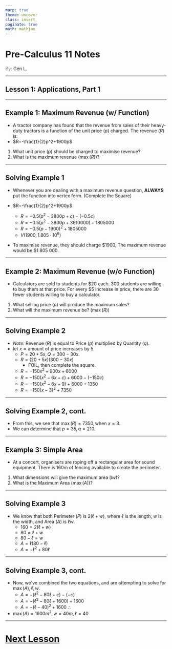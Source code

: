 ```yaml
---
marp: true
theme: uncover
class: invert
paginate: true
math: mathjax
---
```


# <!--fit--> Pre-Calculus 11 Notes
<span style="color:grey">By:</span> Gen L.

<!--_footer: In partnership with Hyperion University, 2023-->

---

## Lesson 1: Applications, Part 1

---

## Example 1: Maximum Revenue (w/ Function)

* A tractor company has found that the revenue from sales of their heavy-duty tractors is a function of the unit price ($p$) charged. The revenue ($R$) is:
* $R=-\frac{1}{2}p^2+1900p$
1) What unit price ($p$) should be charged to maximise revenue?
2) What is the maximum revenue ($\max(R)$)?

---

## Solving Example 1

* Whenever you are dealing with a maximum revenue question, **ALWAYS** put the function into vertex form. (Complete the Square)
   
* $R=-\frac{1}{2}p^2+1900p$
    * $R=-0.5(p^2-3800p+c)-(-0.5c)$
    * $R=-0.5(p^2-3800p+3610000)+1805000$
    * $R=-0.5(p-1900)^2+1805000$
    * $V(1900,1.805\cdot10^6)$
* To maximise revenue, they should charge $1900, The maximum revenue would be $1 805 000.

---

## Example 2: Maximum Revenue (w/o Function)
* Calculators are sold to students for $20 each. 300 students are willing to buy them at that price. For every $5 increase in price, there are 30 fewer students willing to buy a calculator.
1) What selling price ($p$) will produce the maximum sales?
2) What will the maximum revenue be? ($\max(R)$)

---

## Solving Example 2

* *Note*: Revenue ($R$) is equal to Price ($p$) multiplied by Quantity ($q$).
* $\text{let }x=\text{amount of price increases by } 5$.
    * $P=20+5x,Q=300-30x$.
    * $R=(20+5x)(300-30x)$
        * FOIL, then complete the square.
    * $R=-150x^2+900x+6000$
    * $R=-150(x^2-6x+c)+6000-(-150c)$
    * $R=-150(x^2-6x+9)+6000+1350$
    * $R=-150(x-3)^2+7350$

---

## Solving Example 2, cont.

* From this, we see that $\max(R)=7350, \text{when } x=3$.
* We can determine that $p=35,q=210$.

---

## Example 3: Simple Area

* At a concert, organisers are roping off a rectangular area for sound equipment. There is 160m of fencing available to create the perimeter.
1) What dimensions will give the maximum area ($lw$)?
2) What is the Maximum Area ($\max(A)$)?

---

## Solving Example 3

* We know that both Perimeter ($P$) is $2(\ell+w)$, where $\ell$ is the length, $w$ is the width, and Area ($A$) is $\ell w$.
    * $160=2(\ell+w)$
    * $80=\ell+w$
    * $80-\ell=w$
    * $A=\ell(80-\ell)$
    * $A=-\ell^2+80\ell$

---

## Solving Example 3, cont.

* Now, we've combined the two equations, and are attempting to solve for $\max(A),\ell, w$.
    * $A=-(\ell^2-80\ell+c)-(-c)$
    * $A=-(\ell^2-80\ell+1600)+1600$
    * $A=-(\ell-40)^2+1600$
    $\therefore$
* $\max(A)=1600m^2, w=40m, \ell=40$

---

# [Next Lesson <i class="fa-solid fa-circle-arrow-right"></i>](Lesson%202%20(Applications%20Part%202).html) 

<link rel="stylesheet" href="https://cdnjs.cloudflare.com/ajax/libs/font-awesome/6.3.0/css/all.min.css">
